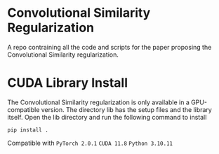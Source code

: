 # Convolutional Similarity Regularization
A repo contraining all the code and scripts for the paper proposing the Convolutional Similarity regularization.

# CUDA Library Install
The Convolutional Similarity regularization is only available in a GPU-compatible version. The directory lib has the setup files and the library itself. Open the lib directory and run the following command to install

`pip install .`

Compatible with 
`PyTorch 2.0.1`
`CUDA 11.8`
`Python 3.10.11`

